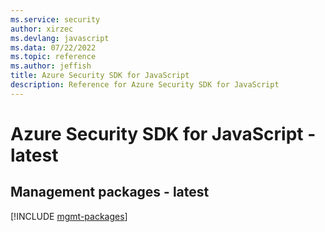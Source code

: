 ```yaml
---
ms.service: security
author: xirzec
ms.devlang: javascript
ms.data: 07/22/2022
ms.topic: reference
ms.author: jeffish
title: Azure Security SDK for JavaScript
description: Reference for Azure Security SDK for JavaScript
---
```

# Azure Security SDK for JavaScript - latest

## Management packages - latest
[!INCLUDE [mgmt-packages](security-mgmt-index.md)]